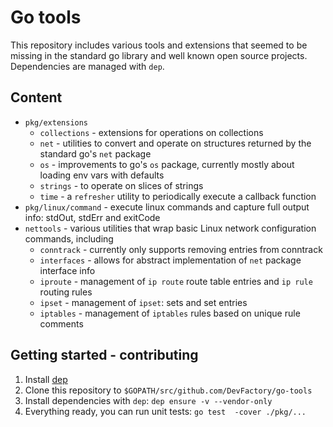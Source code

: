 # Go tools
This repository includes various tools and extensions that seemed to be missing in the standard go library and well known open source projects.
Dependencies are managed with `dep`.

## Content
* `pkg/extensions`
  * `collections` - extensions for operations on collections
  * `net` - utilities to convert and operate on structures returned by the standard go's `net` package
  * `os` - improvements to go's `os` package, currently mostly about loading env vars with defaults
  * `strings` - to operate on slices of strings
  * `time` - a `refresher` utility to periodically execute a callback function
* `pkg/linux/command` - execute linux commands and capture full output info: stdOut, stdErr and exitCode
* `nettools` - various utilities that wrap basic Linux network configuration commands, including
  * `conntrack` - currently only supports removing entries from conntrack
  * `interfaces` - allows for abstract implementation of `net` package interface info
  * `iproute` - management of `ip route` route table entries and `ip rule` routing rules
  * `ipset` - management of `ipset`: sets and set entries
  * `iptables` - management of `iptables` rules based on unique rule comments

## Getting started - contributing
1. Install [dep](https://github.com/golang/dep#installation)
1. Clone this repository to `$GOPATH/src/github.com/DevFactory/go-tools`
1. Install dependencies with `dep`: `dep ensure -v --vendor-only`
1. Everything ready, you can run unit tests: `go test  -cover ./pkg/...`